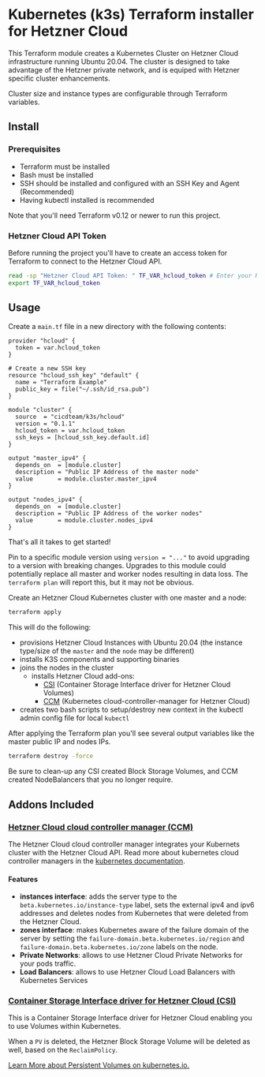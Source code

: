 # Kubernetes (k3s) Terraform installer for Hetzner Cloud

This Terraform module creates a Kubernetes Cluster on Hetzner Cloud infrastructure running Ubuntu 20.04. The cluster is designed to take advantage of the Hetzner private network, and is equiped with Hetzner specific cluster enhancements.

Cluster size and instance types are configurable through Terraform variables.

## Install

### Prerequisites

* Terraform must be installed
* Bash must be installed
* SSH should be installed and configured with an SSH Key and Agent (Recommended)
* Having kubectl installed is recommended

Note that you'll need Terraform v0.12 or newer to run this project.

### Hetzner Cloud API Token

Before running the project you'll have to create an access token for Terraform to connect to the Hetzner Cloud API.

```bash
read -sp "Hetzner Cloud API Token: " TF_VAR_hcloud_token # Enter your Hetzner Cloud API Token (it will be hidden)
export TF_VAR_hcloud_token
```

## Usage

Create a `main.tf` file in a new directory with the following contents:

```hcl
provider "hcloud" {
  token = var.hcloud_token
}

# Create a new SSH key
resource "hcloud_ssh_key" "default" {
  name = "Terraform Example"
  public_key = file("~/.ssh/id_rsa.pub")
}

module "cluster" {
  source  = "cicdteam/k3s/hcloud"
  version = "0.1.1"
  hcloud_token = var.hcloud_token
  ssh_keys = [hcloud_ssh_key.default.id]
}

output "master_ipv4" {
  depends_on  = [module.cluster]
  description = "Public IP Address of the master node"
  value       = module.cluster.master_ipv4
}

output "nodes_ipv4" {
  depends_on  = [module.cluster]
  description = "Public IP Address of the worker nodes"
  value       = module.cluster.nodes_ipv4
}
```

That's all it takes to get started!

Pin to a specific module version using `version = "..."` to avoid upgrading to a version with breaking changes.  Upgrades to this module could potentially replace all master and worker nodes resulting in data loss.  The `terraform plan` will report this, but it may not be obvious.


Create an Hetzner Cloud Kubernetes cluster with one master and a node:

```bash
terraform apply
```

This will do the following:

* provisions Hetzner Cloud Instances with Ubuntu 20.04 (the instance type/size of the `master` and the `node` may be different)
* installs K3S components and supporting binaries
* joins the nodes in the cluster
  * installs Hetzner Cloud add-ons:
    * [CSI](https://github.com/hetznercloud/csi-driver) (Container Storage Interface driver for Hetzner Cloud Volumes)
    * [CCM](https://github.com/hetznercloud/hcloud-cloud-controller-manager) (Kubernetes cloud-controller-manager for Hetzner Cloud)
* creates two bash scripts to setup/destroy new context in the kubectl admin config file for local `kubectl`

After applying the Terraform plan you'll see several output variables like the master public IP and nodes IPs.

```bash
terraform destroy -force
```

Be sure to clean-up any CSI created Block Storage Volumes, and CCM created NodeBalancers that you no longer require.


## Addons Included

### [**Hetzner Cloud cloud controller manager (CCM)**](https://github.com/hetznercloud/hcloud-cloud-controller-manager)

The Hetzner Cloud cloud controller manager integrates your Kubernets cluster with the Hetzner Cloud API.
Read more about kubernetes cloud controller managers in the [kubernetes documentation](https://kubernetes.io/docs/tasks/administer-cluster/running-cloud-controller/).

#### Features

- **instances interface**: adds the server type to the `beta.kubernetes.io/instance-type` label, sets the external ipv4 and ipv6 addresses and deletes nodes from Kubernetes that were deleted from the Hetzner Cloud.
- **zones interface**: makes Kubernetes aware of the failure domain of the server by setting the `failure-domain.beta.kubernetes.io/region` and `failure-domain.beta.kubernetes.io/zone` labels on the node.
- **Private Networks**: allows to use Hetzner Cloud Private Networks for your pods traffic.
- **Load Balancers**: allows to use Hetzner Cloud Load Balancers with Kubernetes Services


### [**Container Storage Interface driver for Hetzner Cloud (CSI)**](https://github.com/hetznercloud/csi-driver)

This is a Container Storage Interface driver for Hetzner Cloud enabling you to use Volumes within Kubernetes.

When a `PV` is deleted, the Hetzner Block Storage Volume will be deleted as well, based on the `ReclaimPolicy`.

[Learn More about Persistent Volumes on kubernetes.io.](https://kubernetes.io/docs/concepts/storage/persistent-volumes/)

